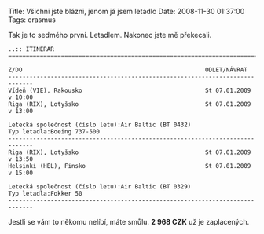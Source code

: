 Title: Všichni jste blázni, jenom já jsem letadlo
Date: 2008-11-30 01:37:00
Tags: erasmus

Tak je to sedmého první. Letadlem. Nakonec jste mě překecali.

    ..:: ITINERÁŘ
    =============================================================================
    
    Z/DO                                                    ODLET/NÁVRAT
    -----------------------------------------------------------------------------
    Vídeň (VIE), Rakousko                                   St 07.01.2009 v 10:00
    Riga (RIX), Lotyšsko                                    St 07.01.2009 v 13:00
    
    Letecká společnost (číslo letu):Air Baltic (BT 0432)
    Typ letadla:Boeing 737-500
    -----------------------------------------------------------------------------
    Riga (RIX), Lotyšsko                                    St 07.01.2009 v 13:50
    Helsinki (HEL), Finsko                                  St 07.01.2009 v 15:00
    
    Letecká společnost (číslo letu):Air Baltic (BT 0329)
    Typ letadla:Fokker 50
    -----------------------------------------------------------------------------

Jestli se vám to někomu nelíbí, máte smůlu. **2 968 CZK** už je
zaplacených.